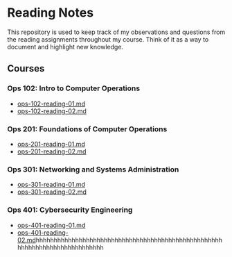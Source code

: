 # Reading Notes

This repository is used to keep track of my observations and questions from the reading assignments throughout my course. Think of it as a way to document and highlight new knowledge.

## Courses

### Ops 102: Intro to Computer Operations

- [ops-102-reading-01.md](ops-102-reading-01.md)
- [ops-102-reading-02.md](ops-102-reading-02.md)

### Ops 201: Foundations of Computer Operations

- [ops-201-reading-01.md](ops-201-reading-01.md)
- [ops-201-reading-02.md](ops-201-reading-02.md)

### Ops 301: Networking and Systems Administration

- [ops-301-reading-01.md](ops-301-reading-01.md)
- [ops-301-reading-02.md](ops-301-reading-02.md)

### Ops 401: Cybersecurity Engineering

- [ops-401-reading-01.md](ops-401-reading-01.md)
- [ops-401-reading-02.md](ops-401-reading-02.md)hhhhhhhhhhhhhhhhhhhhhhhhhhhhhhhhhhhhhhhhhhhhhhhhhhhhhhhhhhhhhhhhhhhhhhhhhhhh

